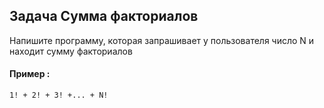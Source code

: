 ## Задача Сумма факториалов
Напишите программу,
которая запрашивает у пользователя число N
и находит сумму факториалов 

#### Пример :
```
1! + 2! + 3! +... + N!
```
